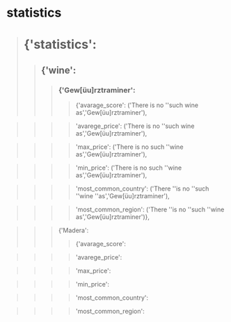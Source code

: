 # statistics #

># {'statistics': #
>>## {'wine': ##
>>>### {'Gew[üu]rztraminer': ###
>>>> {'avarage_score': ('There is no ''such wine as','Gew[üu]rztraminer'),

>>>>'avarege_price': ('There is no ''such wine as','Gew[üu]rztraminer'),

>>>>'max_price': ('There is no such ''wine as','Gew[üu]rztraminer'),

>>>>'min_price': ('There is no such ''wine as','Gew[üu]rztraminer'),

>>>> 'most_common_country': ('There ''is no ''such ''wine ''as','Gew[üu]rztraminer'),

>>>>'most_common_region': ('There ''is no ''such ''wine as','Gew[üu]rztraminer')},

>>> {'Madera':
>>>> {'avarage_score':

>>>>'avarege_price':

>>>>'max_price': 

>>>>'min_price': 

>>>> 'most_common_country':

>>>>'most_common_region':






